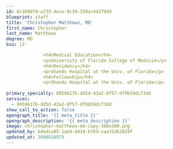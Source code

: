 ```yaml
---
id: 6c1698f8-a733-4eca-9c39-339ac442f948
blueprint: staff
title: 'Christopher Matthews, MD'
first_name: Christopher
last_name: Matthews
degree: MD
bio: |2-

              <h4>Medical Education</h4>
              <p>University of Florida College of Medicin</p>
              <h4>Residency</h4>
              <p>Shands Hospital at the Univ. of Florida</p>
              <h4>Fellowship</h4>
              <p>Shands Hospital at the Univ. of Florida</p>
          
primary_specialty: 89596176-dd5d-43a2-8f57-df9b59dc73dd
services:
  - 89596176-dd5d-43a2-8f57-df9b59dc73dd
show_call_to_action: false
opengraph_title: '{{ meta_title }}'
opengraph_description: '{{ meta_description }}'
image: christopher-matthews-md-copy-300x300.png
updated_by: b4edca85-1aed-4414-b76d-caa31d61829f
updated_at: 1696516973
---
```

